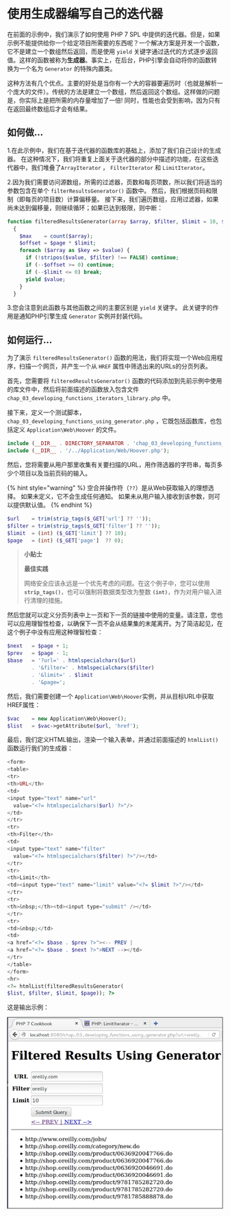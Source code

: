 # 使用生成器编写自己的迭代器

在前面的示例中，我们演示了如何使用 PHP 7 SPL 中提供的迭代器。但是，如果示例不能提供给你一个给定项目所需要的东西呢？一个解决方案是开发一个函数，它不是建立一个数组然后返回，而是使用 `yield` 关键字通过迭代的方式逐步返回值。这样的函数被称为**生成器**。事实上，在后台，PHP引擎会自动将你的函数转换为一个名为 `Generator` 的特殊内置类。

这种方法有几个优点。主要的好处是当你有一个大的容器要遍历时（也就是解析一个庞大的文件）。传统的方法是建立一个数组，然后返回这个数组。这样做的问题是，你实际上是把所需的内存量增加了一倍! 同时，性能也会受到影响，因为只有在返回最终数组后才会有结果。

## 如何做...

1.在此示例中，我们在基于迭代器的函数库的基础上，添加了我们自己设计的生成器。 在这种情况下，我们将重复上面关于迭代器的部分中描述的功能，在这些迭代器中，我们堆叠了`ArrayIterator` ， `FilterIterator` 和 `LimitIterator`。

2.因为我们需要访问源数组，所需的过滤器，页数和每页项数，所以我们将适当的参数包含在单个 `filterResultsGenerator()` 函数中。 然后，我们根据页码和限制（即每页的项目数）计算偏移量。 接下来，我们遍历数组，应用过滤器，如果尚未达到偏移量，则继续循环；如果已达到极限，则中断：

```php
function filteredResultsGenerator(array $array, $filter, $limit = 10, $page = 0)
  {
    $max    = count($array);
    $offset = $page * $limit;
    foreach ($array as $key => $value) {
      if (!stripos($value, $filter) !== FALSE) continue;
      if (--$offset >= 0) continue;
      if (--$limit <= 0) break; 
      yield $value;
    }
  }
```

3.您会注意到此函数与其他函数之间的主要区别是 `yield` 关键字。 此关键字的作用是通知PHP引擎生成 `Generator` 实例并封装代码。

## 如何运行...

为了演示 `filteredResultsGenerator()` 函数的用法，我们将实现一个Web应用程序，扫描一个网页，并产生一个从 `HREF` 属性中筛选出来的URLs的分页列表。

首先，您需要将 `filteredResultsGenerator()` 函数的代码添加到先前示例中使用的库文件中，然后将前面描述的函数放入包含文件 `chap_03_developing_functions_iterators_library.php` 中。

接下来，定义一个测试脚本，`chap_03_developing_functions_using_generator.php` ，它既包括函数库，也包括定义 `Application\Web\Hoover` 的文件。

```php
include (__DIR__ . DIRECTORY_SEPARATOR . 'chap_03_developing_functions_iterators_library.php');
include (__DIR__ . '/../Application/Web/Hoover.php');
```

然后，您将需要从用户那里收集有关要扫描的URL，用作筛选器的字符串，每页多少个项目以及当前页码的输入。

{% hint style="warning" %}
空合并操作符（`??`）是从Web获取输入的理想选择。 如果未定义，它不会生成任何通知。 如果未从用户输入接收到该参数，则可以提供默认值。
{% endhint %}

```php
$url    = trim(strip_tags($_GET['url'] ?? ''));
$filter = trim(strip_tags($_GET['filter'] ?? ''));
$limit  = (int) ($_GET['limit'] ?? 10);
$page   = (int) ($_GET['page']  ?? 0);
```

> **小贴士**
>
> **最佳实践**
>
> 网络安全应该永远是一个优先考虑的问题。在这个例子中，您可以使用 **`strip_tags()`**，也可以强制将数据类型改为整数 **`(int)`**，作为对用户输入进行清理的措施。

然后您就可以定义分页列表中上一页和下一页的链接中使用的变量。请注意，您也可以应用理智性检查，以确保下一页不会从结果集的末尾离开。为了简洁起见，在这个例子中没有应用这种理智检查：

```php
$next   = $page + 1;
$prev   = $page - 1;
$base   = '?url=' . htmlspecialchars($url) 
        . '&filter=' . htmlspecialchars($filter) 
        . '&limit=' . $limit 
        . '&page=';
```

然后，我们需要创建一个 `Application\Web\Hoover`实例，并从目标URL中获取HREF属性：

```php
$vac    = new Application\Web\Hoover();
$list   = $vac->getAttribute($url, 'href');
```

最后，我们定义HTML输出，渲染一个输入表单，并通过前面描述的 `htmlList()` 函数运行我们的生成器：

```php
<form>
<table>
<tr>
<th>URL</th>
<td>
<input type="text" name="url" 
  value="<?= htmlspecialchars($url) ?>"/>
</td>
</tr>
<tr>
<th>Filter</th>
<td>
<input type="text" name="filter" 
  value="<?= htmlspecialchars($filter) ?>"/></td>
</tr>
<tr>
<th>Limit</th>
<td><input type="text" name="limit" value="<?= $limit ?>"/></td>
</tr>
<tr>
<th>&nbsp;</th><td><input type="submit" /></td>
</tr>
<tr>
<td>&nbsp;</td>
<td>
<a href="<?= $base . $prev ?>"><-- PREV | 
<a href="<?= $base . $next ?>">NEXT --></td>
</tr>
</table>
</form>
<hr>
<?= htmlList(filteredResultsGenerator(
$list, $filter, $limit, $page)); ?>
```

这是输出示例：

![](../../.gitbook/assets/image%20%2810%29.png)

